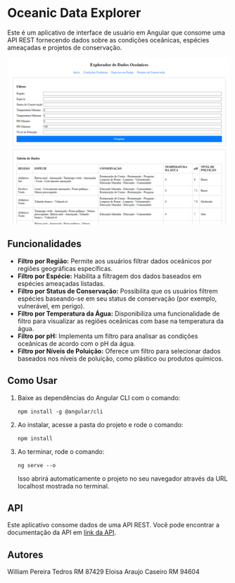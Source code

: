 # Oceanic Data Explorer

Este é um aplicativo de interface de usuário em Angular que consome uma API REST fornecendo dados sobre as condições oceânicas, espécies ameaçadas e projetos de conservação.

![Alt text](print.png)

## Funcionalidades

- **Filtro por Região:** Permite aos usuários filtrar dados oceânicos por regiões geográficas específicas.
- **Filtro por Espécie:** Habilita a filtragem dos dados baseados em espécies ameaçadas listadas.
- **Filtro por Status de Conservação:** Possibilita que os usuários filtrem espécies baseando-se em seu status de conservação (por exemplo, vulnerável, em perigo).
- **Filtro por Temperatura da Água:** Disponibiliza uma funcionalidade de filtro para visualizar as regiões oceânicas com base na temperatura da água.
- **Filtro por pH:** Implementa um filtro para analisar as condições oceânicas de acordo com o pH da água.
- **Filtro por Níveis de Poluição:** Oferece um filtro para selecionar dados baseados nos níveis de poluição, como plástico ou produtos químicos.

## Como Usar

1. Baixe as dependências do Angular CLI com o comando:
    ```
    npm install -g @angular/cli
    ```

2. Ao instalar, acesse a pasta do projeto e rode o comando:
    ```
    npm install
    ```

3. Ao terminar, rode o comando:
    ```
    ng serve --o
    ```
   Isso abrirá automaticamente o projeto no seu navegador através da URL localhost mostrada no terminal.

## API

Este aplicativo consome dados de uma API REST. Você pode encontrar a documentação da API em [link da API](https://fiap-3sis-gs-20241.azurewebsites.net).

## Autores

William Pereira Tedros RM 87429 
Eloisa Araujo Caseiro RM 94604

